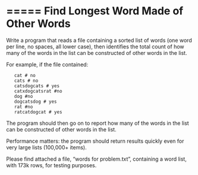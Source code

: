 =====
Find Longest Word Made of Other Words
=====

Write a program that reads a file containing a sorted list of words (one word per line, no spaces, all lower case), then identifies the total count of how many of the words in the list can be constructed of other words in the list.

For example, if the file contained:

       cat # no
       cats # no
       catsdogcats # yes
       catxdogcatsrat #no
       dog #no
       dogcatsdog # yes
       rat #no
       ratcatdogcat # yes

The program should then go on to report how many of the words in the list can be constructed of other words in the list.

Performance matters: the program should return results quickly even for very large lists (100,000+ items).

Please find attached a file, “words for problem.txt”, containing a word list, with 173k rows, for testing purposes.